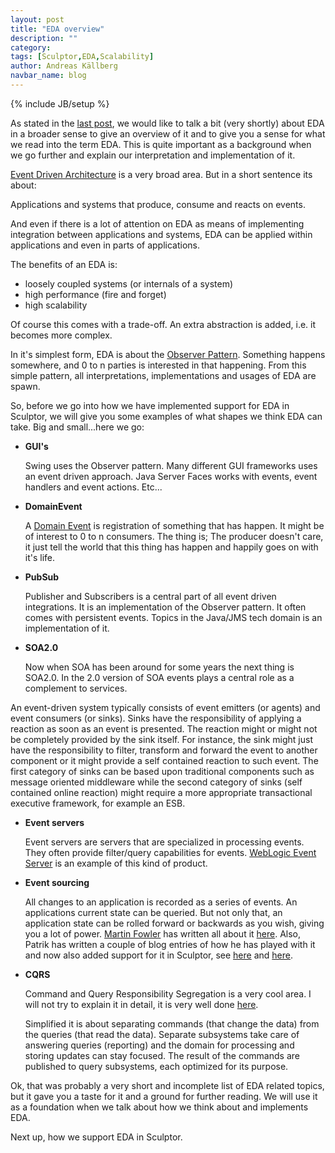 ```yaml
---
layout: post
title: "EDA overview"
description: ""
category: 
tags: [Sculptor,EDA,Scalability]
author: Andreas Källberg
navbar_name: blog
---
```

{% include JB/setup %}

As stated in the [last post][1], we would like to talk a bit (very shortly) about EDA in a broader sense to give an overview of it and to give you a sense for what we read into the term EDA. This is quite important as a background when we go further and explain our interpretation and implementation of it.

[Event Driven Architecture][10] is a very broad area. But in a short sentence its about:

Applications and systems that produce, consume and reacts on events.

And even if there is a lot of attention on EDA as means of implementing integration between applications and systems, EDA can be applied within applications and even in parts of applications.

The benefits of an EDA is:

  * loosely coupled systems (or internals of a system)
  * high performance (fire and forget)
  * high scalability

Of course this comes with a trade-off. An extra abstraction is added, i.e. it becomes more complex.

In it's simplest form, EDA is about the [Observer Pattern][2]. Something happens somewhere, and 0 to n parties is interested in that happening. From this simple pattern, all interpretations, implementations and usages of EDA are spawn.

So, before we go into how we have implemented support for EDA in Sculptor, we will give you some examples of what shapes we think EDA can take. Big and small...here we go:

* **GUI's**

  Swing uses the Observer pattern. Many different GUI frameworks uses an event driven approach. Java Server Faces works with events, event handlers and event actions. Etc...

* **DomainEvent**

  A [Domain Event][3] is registration of something that has happen. It might be of interest to 0 to n consumers. The thing is; The producer doesn't care, it just tell the world that this thing has happen and happily goes on with it's life.

* **PubSub**

  Publisher and Subscribers is a central part of all event driven integrations. It is an implementation of the Observer pattern. It often comes with persistent events. Topics in the Java/JMS tech domain is an implementation of it.

* **SOA2.0**

  Now when SOA has been around for some years the next thing is SOA2.0. In the 2.0 version of SOA events plays a central role as a complement to services.


An event-driven system typically consists of event emitters (or agents) and event consumers (or sinks). Sinks have the responsibility of applying a reaction as soon as an event is presented. The reaction might or might not be completely provided by the sink itself. For instance, the sink might just have the responsibility to filter, transform and forward the event to another component or it might provide a self contained reaction to such event. The first category of sinks can be based upon traditional components such as message oriented middleware while the second category of sinks (self contained online reaction) might require a more appropriate transactional executive framework, for example an ESB.

* **Event servers**

  Event servers are servers that are specialized in processing events. They often provide filter/query capabilities for events. [WebLogic Event Server][4] is an example of this kind of product.

* **Event sourcing**

  All changes to an application is recorded as a series of events. An applications current state can be queried. But not only that, an application state can be rolled forward or backwards as you wish, giving you a lot of power. [Martin Fowler][5] has written all about it [here][6]. Also, Patrik has written a couple of blog entries of how he has played with it and now also added support for it in Sculptor, see [here][7] and [here][8].

* **CQRS**

  Command and Query Responsibility Segregation is a very cool area. I will not try to explain it in detail, it is very well done [here][9].

  Simplified it is about separating commands (that change the data) from the queries (that read the data). Separate subsystems take care of answering queries (reporting) and the domain for processing and storing updates can stay focused. The result of the commands are published to query subsystems, each optimized for its purpose.


Ok, that was probably a very short and incomplete list of EDA related topics, but it gave you a taste for it and a ground for further reading. We will use it as a foundation when we talk about how we think about and implements EDA.

Next up, how we support EDA in Sculptor.

   [1]: /2010/07/12/eda-intro
   [2]: https://en.wikipedia.org/wiki/Observer_pattern
   [3]: https://martinfowler.com/eaaDev/DomainEvent.html
   [4]: https://docs.oracle.com/cd/E13213_01/wlevs/docs20/
   [5]: https://martinfowler.com/
   [6]: https://martinfowler.com/eaaDev/EventSourcing.html
   [7]: /2010/05/31/prototyping-event-sourcing
   [8]: /2010/06/01/event-sourcing-snapshots
   [9]: https://www.udidahan.com/2009/12/09/clarified-cqrs/
   [10]: https://en.wikipedia.org/wiki/Event-driven_architecture
